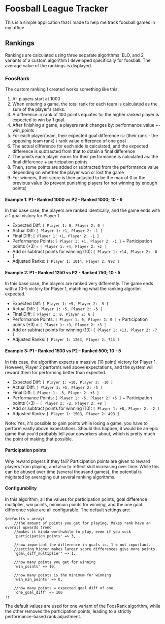 # Foosball League Tracker

This is a simple application that I made to help me track foosball games in my office.

## Rankings

Rankings are calculated using three separate algorithms: ELO, and 2 variants of a custom algorithm I developed specifically for foosball. The average value of the rankings is displayed. 

### FoosRank

The custom ranking I created works something like this:

1. All players start at 1000
2. When entering a game, the total rank for each team is calculated as the sum of the player's ranks. 
3. A difference in rank of 100 points equates to: the higher ranked player is expected to win by 1 goal.
4. After finishing a game, a players rank changes by: performance_value +- win_points
5. For each player/team, their expected goal difference is: (their rank - the opposing team rank) / rank value difference of one goal
6. The actual difference for each side is calculated, and the expected difference is subtracted from that to obtain a final difference
7. The points each player earns for their performance is calculated as: the final difference + participation points
8. Then, some points are added or subtracted from the performance value depending on whether the player won or lost the game
9. For winners, their score is then adjusted to be the max of 0 or the previous value (to prevent punishing players for not winning by enough points)

#### Example 1: P1 - Ranked 1000 vs P2 - Ranked 1000; 10 - 9

In this base case, the players are ranked identically, and the game ends with a 1 goal vistory for Player 1. 

- Expected Diff: `[ Player 1: 0, Player 2: 0 ]`
- Actual Diff: `[ Player 1: +1, Player 2: -1 ]`
- Final Diff: `[ Player 1: +1, Player 2: -1 ]`
- Performance Points: `[ Player 1: +1, Player 2: -1 ]` + Participation points (+3) = `[ Player 1: +4, Player 2: +2 ]`
- Add or subtract points for winning (10): `[ Player 1: +14, Player 2: -8 ]`
- Adjusted Ranks: `[ Player 1: 1014, Player 2: 992 ]`

#### Example 2: P1 - Ranked 1250 vs P2 - Ranked 750; 10 - 5

In this base case, the players are ranked very differently. The game ends with a 10-5 victory for Player 1, matching what the ranking algoritm expected.

- Expected Diff: `[ Player 1: +5, Player 2: -5 ]`
- Actual Diff: `[ Player 1: +5, Player 2: -5 ]`
- Final Diff: `[ Player 1: 0, Player 2: 0 ]`
- Performance Points: `[ Player 1: 0, Player 2: 0 ]` + Participation points (+3) = `[ Player 1: +3, Player 2: +3 ]`
- Add or subtract points for winning (10): `[ Player 1: +13, Player 2: -7 ]`
- Adjusted Ranks: `[ Player 1: 1263, Player 2: 743 ]`

#### Example 3: P1 - Ranked 1500 vs P2 - Ranked 500; 10 - 5

In this case, the algorithm expects a massive (10 point) victory for Player 1. However, Player 2 performs well above expectations, and the system will reward them for performing better than expected.

- Expected Diff: `[ Player 1: +10, Player 2: -10 ]`
- Actual Diff: `[ Player 1: +5, Player 2: -5 ]`
- Final Diff: `[ Player 1: -5, Player 2: +5 ]`
- Performance Points: `[ Player 1: -5, Player 2: +5 ]` + Participation points (+3) = `[ Player 1: -2, Player 2: +8 ]`
- Add or subtract points for winning (10): `[ Player 1: +8, Player 2: -2 ]`
- Adjusted Ranks: `[ Player 1: 1508, Player 2: 498 ]`

Note: Yes, it's possible to gain points while losing a game, you have to perform vastly above expectations. Should this happen, it would be an epic game that you'd probably tell your coworkers about, which is pretty much the point of making that possible.

#### Participation points

Why reward players if they fail? Participation points are given to reward players from playing, and also to reflect skill increasing over time. While this can be abused over time (several thousand games), the potential is migitated by averaging out several ranking algorithms.

#### Configurability

In this algorithm, all the values for participation points, goal difference multiplier, win points, minimum points for winning, and the one goal difference value are all configurable. The default settings are:

```
$defaults = array(
	//the amount of points you get for playing. Makes rank have an overall upwards trend
	//makes it kinda worthwhile to play, even if you suck
	'participation_points' => 3,

	//how important the difference in goals is. 1 = not important.
	//setting higher makes larger score differences give more points.
	'goal_diff_multiplier' => 1,

	//how many points you get for winning
	'win_points' => 10,

	//how many points is the minimum for winning
	'win_min_points' => 0,

	//how many points = expected goal diff of one
	'one_goal_diff' => 100
);
```

The default values are used for one variant of the FoosRank algorithm, while the other removes the participation points, leading to a strictly performance-based rank adjustment.

